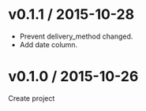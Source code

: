 # v0.1.1 / 2015-10-28

* Prevent delivery_method changed.
* Add date column.

# v0.1.0 / 2015-10-26

Create project

